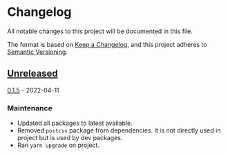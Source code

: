 # Changelog

All notable changes to this project will be documented in this file.

The format is based on [Keep a Changelog](https://keepachangelog.com/en/1.0.0/),
and this project adheres to [Semantic Versioning](https://semver.org/spec/v2.0.0.html).

## [Unreleased]

[0.1.5] - 2022-04-11

### Maintenance
* Updated all packages to latest available.
* Removed `postcss` package from dependencies. It is not directly used in project but is used by dev packages.
* Ran `yarn upgrade` on project.

[0.1.5]: https://github.com/toreda/time/releases/compare/v0.0.0...v0.1.5 
[unreleased]: https://github.com/toreda/time/compare/v0.1.5...HEAD
